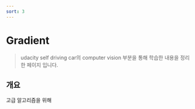 ```yaml
---
sort: 3
---
```



# Gradient

> udacity self driving car의 computer vision 부분을 통해 학습한 내용을 정리한 페이지 입니다. 

## 개요

고급 알고리즘을 위해
